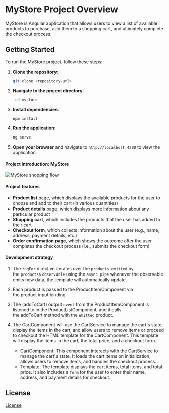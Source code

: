 # MyStore Project Overview

MyStore is Angular application that allows users to view a list of available products to purchase, add them to a shopping cart, and ultimately complete the checkout process.

## Getting Started

To run the MyStore project, follow these steps:
1. **Clone the repository**:
   ```bash
   git clone <repository-url>
   ```
2. **Navigate to the project directory**:
   ```bash
    cd mystore
    ```
3. **Install dependencies**:
    ```bash
    npm install
    ```
4. **Run the application**:
    ```bash
    ng serve
    ```
5. **Open your browser** and navigate to `http://localhost:4200` to view the application.

#### Project introduction: MyStore


![MyStore shopping flow](shoppingflow.gif)



#### Project features

- **Product list** page, which displays the available products for the user to choose and add to their cart (in various quantities)
- **Product details** page, which displays more information about any particular product
- **Shopping cart**, which includes the products that the user has added to their cart
- **Checkout form**, which collects information about the user (e.g., name, address, payment details, etc.)
- **Order confirmation page**, which shows the outcome after the user completes the checkout process (i.e., submits the checkout form)

#### Development strategy

1.  The `*ngFor` directive iterates over the `products emitted` by the `products$` `observable` using the `async pipe` whenever the observable emits new data, the template will automatically update.
2. Each product is passed to the ProductItemComponent via the product input binding.
3. The (addToCart) output `event` from the ProductItemComponent is listened to in the ProductListComponent, and it calls the addToCart method with the `emitted` product.

4. The CartComponent will use the CartService to manage the cart's state, display the items in the cart, and allow users to remove items or proceed to checkout the HTML template for the CartComponent. This template will display the items in the cart, the total price, and a checkout form.

    * CartComponent: This component interacts with the CartService to manage the cart's state. It loads the cart items on initialization, allows users to remove items, and handles the checkout process.
    * Template: The template displays the cart items, total items, and total price. It also includes a `form` for the user to enter their name, address, and payment details for checkout.


## License

[License](LICENSE.txt)
